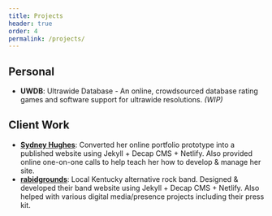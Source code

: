 ```yaml
---
title: Projects
header: true
order: 4
permalink: /projects/
---
```

## Personal
- **UWDB**: Ultrawide Database - An online, crowdsourced database rating games and software support for ultrawide resolutions. _(WIP)_

## Client Work
- **[Sydney Hughes](https://sydneyhughesart.com/)**: Converted her online portfolio prototype into a published website using Jekyll + Decap CMS + Netlify. Also provided online one-on-one calls to help teach her how to develop & manage her site.
- **[rabidgrounds](https://rabidgrounds.com)**: Local Kentucky alternative rock band. Designed & developed their band website using Jekyll + Decap CMS + Netlify. Also helped with various digital media/presence projects including their press kit.
